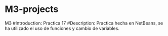 # M3-projects
M3
#Introduction: Practica 17
#Description: Practica hecha en NetBeans, se ha utilizado el uso de funciones y cambio de variables.
